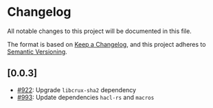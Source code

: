 # Changelog

All notable changes to this project will be documented in this file.

The format is based on [Keep a Changelog](https://keepachangelog.com/en/1.1.0/),
and this project adheres to [Semantic Versioning](https://semver.org/spec/v2.0.0.html).

## [0.0.3]

- [#922](https://github.com/cryspen/libcrux/pull/922): Upgrade `libcrux-sha2` dependency
- [#993](https://github.com/cryspen/libcrux/pull/993): Update dependencies `hacl-rs` and `macros`
